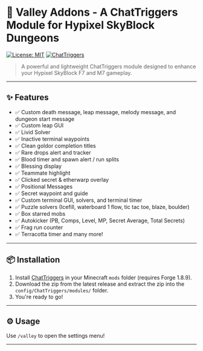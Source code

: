 # 🌌 Valley Addons - A ChatTriggers Module for Hypixel SkyBlock Dungeons

[![License: MIT](https://img.shields.io/badge/License-MIT-blue.svg)](LICENSE)
[![ChatTriggers](https://img.shields.io/badge/ChatTriggers-Download-brightgreen)](https://www.chattriggers.com/)

> A powerful and lightweight ChatTriggers module designed to enhance your Hypixel SkyBlock F7 and M7 gameplay.

---

## ✨ Features

- ✅ Custom death message, leap message, melody message, and dungeon start message
- ✅ Custom leap GUI
- ✅ Livid Solver
- ✅ Inactive terminal waypoints 
- ✅ Clean goldor completion titles
- ✅ Rare drops alert and tracker
- ✅ Blood timer and spawn alert / run splits <br>
- ✅ Blessing display
- ✅ Teammate highlight
- ✅ Clicked secret & etherwarp overlay
- ✅ Positional Messages
- ✅ Secret waypoint and guide
- ✅ Custom terminal GUI, solvers, and terminal timer
- ✅ Puzzle solvers (Icefill, waterboard 1 flow, tic tac toe, blaze, boulder)
- ✅ Box starred mobs
- ✅ Autokicker (PB, Comps, Level, MP, Secret Average, Total Secrets)
- ✅ Frag run counter
- ✅ Terracotta timer
and many more!

---

## 📦 Installation

1. Install [ChatTriggers](https://www.chattriggers.com/) in your Minecraft `mods` folder (requires Forge 1.8.9).
2. Download the zip from the latest release and extract the zip into the `config/ChatTriggers/modules/` folder.
3. You're ready to go!

---

## ⚙️ Usage

Use `/valley` to open the settings menu!

---
